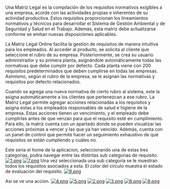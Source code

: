 Una Matriz Legal es la compilación de los requisitos normativos exigibles a una empresa, acorde con las actividades propias e inherentes de su actividad productiva. Estos requisitos proporcionan los lineamientos normativos y técnicos para desarrollar el Sistema de Gestión Ambiental y de Seguridad y Salud en el Trabajo. Además, esta matriz debe actualizarse conforme se emitan nuevas disposiciones aplicables.

La Matriz Legal Online facilita la gestión de requisitos de manera intuitiva para los empleados. Al acceder al producto, se solicita al cliente que seleccione el rubro de su empresa. Posteriormente, se crea su usuario administrador y su primera planta, asignándole automáticamente todas las normativas que debe cumplir por defecto. Cada planta viene con 200 requisitos predeterminados que deben cumplirse en todas las empresas. Asimismo, según el rubro de la empresa, se le asignan las normativas y requisitos por defecto relacionados.

Cuando se agrega una nueva normativa de cierto rubro al sistema, este la asigna automáticamente a los clientes que pertenezcan a ese rubro. La Matriz Legal permite agregar acciones relacionadas a los requisitos y asigna estas a los empleados responsables de salud e higiene de la empresa. Estas acciones tienen un vencimiento, y el empleado debe cumplirlas antes de que venzan para que el requisito esté en cumplimiento. Para ello, la matriz cuenta con un apartado donde se pueden visualizar las acciones próximas a vencer y las que ya han vencido. Además, cuenta con un panel de control que permite hacer un seguimiento exhaustivo de qué requisitos se están cumpliendo y cuáles no.



Este seria el home de la aplicacion, seleccionando una de estas tres categorias, podra navegar entre las distintas sub categorias de requisito.
[![1.png](https://i.postimg.cc/XN2RsGHF/1.png)](https://postimg.cc/NLHCMMwf)
[![7.png](https://i.postimg.cc/504r3b8n/7.png)](https://postimg.cc/mcnVZxXH)
Una vez seleccionada una sub categoria se le muestran todos los requisitos asociados a esta. El color del circulo muestra el estado de evaluación del requisito.
[![9.png](https://i.postimg.cc/mgW89yRX/9.png)](https://postimg.cc/svKYdSM7)

Asi se ve una accion.
[![4.png](https://i.postimg.cc/T3bB2kRq/4.png)](https://postimg.cc/G4cXqxTH)
[![5.png](https://i.postimg.cc/KYrVBR31/5.png)](https://postimg.cc/hJvpq4rn)
[![2.png](https://i.postimg.cc/65yDgWgP/2.png)](https://postimg.cc/ZCz7ySTP)
[![3.png](https://i.postimg.cc/N0wSK1Fh/3.png)](https://postimg.cc/TKCCS5nQ)
[![6.png](https://i.postimg.cc/28MPDpfS/6.png)](https://postimg.cc/SJLZ6vsB)
[![8.png](https://i.postimg.cc/zvxCLTzB/8.png)](https://postimg.cc/m1FzJzFf)
